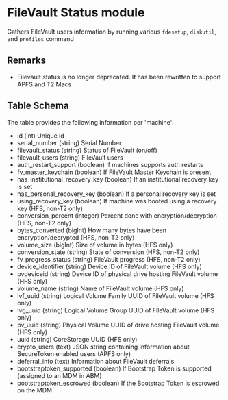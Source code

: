FileVault Status module
=======================

Gathers FileVault users information by running various `fdesetup`, `diskutil`, and `profiles` command


Remarks
----

* Filevault status is no longer deprecated. It has been rewritten to support APFS and T2 Macs


Table Schema
----


The table provides the following information per 'machine':

* id (int) Unique id
* serial_number (string) Serial Number
* filevault_status (string) Status of FileVault (on/off)
* filevault_users (string) FileVault users
* auth_restart_support (boolean) If machines supports auth restarts
* fv_master_keychain (boolean) If FileVault Master Keychain is present
* has_institutional_recovery_key (boolean) If an institutional recovery key is set
* has_personal_recovery_key (boolean) If a personal recovery key is set
* using_recovery_key (boolean) If machine was booted using a recovery key (HFS, non-T2 only)
* conversion_percent (integer) Percent done with encryption/decryption (HFS, non-T2 only)
* bytes_converted (bigInt) How many bytes have been encryption/decrypted (HFS, non-T2 only)
* volume_size (bigInt) Size of volume in bytes (HFS only)
* conversion_state (string) State of conversion (HFS, non-T2 only)
* fv_progress_status (string) FileVault progress (HFS, non-T2 only)
* device_identifier (string) Device ID of FileVault volume (HFS only)
* pvdeviceid (string) Device ID of physical drive hosting FileVault volume (HFS only)
* volume_name (string) Name of FileVault volume (HFS only)
* lvf_uuid (string) Logical Volume Family UUID of FileVault volume (HFS only)
* lvg_uuid (string) Logical Volume Group UUID of FileVault volume (HFS only)
* pv_uuid (string) Physical Volume UUID of drive hosting FileVault volume (HFS only)
* uuid (string) CoreStorage UUID (HFS only)
* crypto_users (text) JSON string containing information about SecureToken enabled users (APFS only)
* deferral_info (text) Information about FileVault deferrals
* bootstraptoken_supported (boolean) If Bootstrap Token is supported (assigned to an MDM in ABM)
* bootstraptoken_escrowed (boolean) If the Bootstrap Token is escrowed on the MDM
